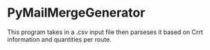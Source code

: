 # PyMailMergeGenerator

This program takes in a .csv input file then parseses it based on Crrt information and quantities per route.

